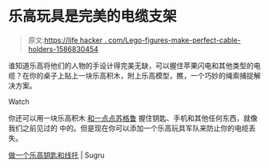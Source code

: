 # 乐高玩具是完美的电缆支架

> 原文:[https://life hacker . com/Lego-figures-make-perfect-cable-holders-1586830454](https://lifehacker.com/lego-figures-make-perfect-cable-holders-1586830454)

谁知道乐高将他们的人物的手设计得完美无缺，可以握住苹果闪电和其他类型的电缆？在你的桌子上贴上一块乐高积木，附上乐高模型，瞧，一个巧妙的绳索捕捉解决方案。

Watch

你还可以用一块乐高积木 [和一点点苏格鲁](http://lifehacker.com/conveniently-hang-nearly-anything-with-legos-and-sugru-5865321) 握住钥匙、手机和其他任何东西，就像我们之前见过的 中的。但是现在你可以添加一个乐高玩具军队来防止你的电缆丢失。

[做一个乐高钥匙和线托](http://sugru.com/gallery/make-a-lego-key-cable-holder) | Sugru